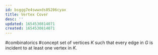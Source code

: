 ```yaml
---
id: bsggg7e4swwxds05206cyax
title: Vertex Cover
desc: ''
updated: 1654530814071
created: 1654530814071
---
```

#combinatorics #concept
set of vertices $K$ such that every edge in $G$ is incident to at least one vertex in $K$.
